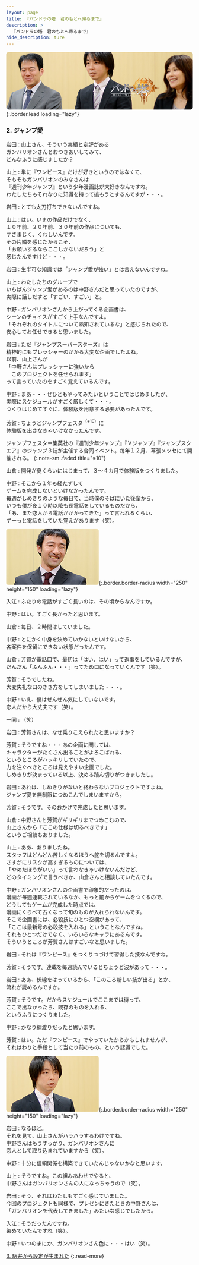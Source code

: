 ```yaml
---
layout: page
title: 『パンドラの塔　君のもとへ帰るまで』
description: >
  『パンドラの塔　君のもとへ帰るまで』
hide_description: ture
---
```


![](/interviews/jp/wii/sx3j/vol1/img/mainvisual2.jpg){:.border.lead loading="lazy"}

### 2. ジャンプ愛

岩田
: 山上さん、そういう実績と定評がある<br>ガンバリオンさんとおつきあいしてみて、<br>どんなふうに感じましたか？ 

山上
: 単に『ワンピース』だけが好きというのではなくて、<br>そもそもガンバリオンのみなさんは<br>『週刊少年ジャンプ』という少年漫画誌が大好きなんですね。<br>わたしたちもそれなりに知識を持って挑もうとするんですが・・・。

岩田
: とても太刀打ちできないんですね。

山上
: はい。いまの作品だけでなく、<br>１０年前、２０年前、３０年前の作品についても、<br>すさまじく、くわしいんです。<br>その片鱗を感じたからこそ、<br>「お願いするならここしかないだろう」と<br>感じたんですけど・・・。

岩田
: 生半可な知識では「ジャンプ愛が強い」とは言えないんですね。

山上
: わたしたちのグループで<br>いちばんジャンプ愛があるのは中野さんだと思っていたのですが、<br>実際に話しだすと「すごい、すごい」と。

中野
: ガンバリオンさんから上がってくる企画書は、<br>シーンのチョイスがすごく上手なんですよ。<br>「それぞれのタイトルについて熟知されているな」と感じられたので、<br>安心してお任せできると思いました。

岩田
: ただ『ジャンプスーパースターズ』は<br>精神的にもプレッシャーのかかる大変な企画でしたよね。<br>以前、山上さんが<br>「中野さんはプレッシャーに強いから<br>　このプロジェクトを任せられます」<br>って言っていたのをすごく覚えているんです。

中野
: まあ・・・ぜひともやってみたいということではじめましたが、<br>実際にスケジュールがすごく厳しくて・・・。<br>つくりはじめてすぐに、体験版を用意する必要があったんです。

芳賀
: ちょうどジャンプフェスタ<sup>（※10）</sup>に<br>体験版を出さなきゃいけなかったんです。

ジャンプフェスタ＝集英社の『週刊少年ジャンプ』『Ｖジャンプ』『ジャンプスクエア』のジャンプ３誌が主催する合同イベント。毎年１２月、幕張メッセにて開催される。
{:.note-sm .faded title="※10"}

山倉
: 開発が夏くらいにはじまって、３〜４カ月で体験版をつくりました。

中野
: そこから１年も経たずして<br>ゲームを完成しないといけなかったんです。<br>毎週がしめきりのような毎日で、当時僕のそばにいた後輩から、<br>いつも僕が夜１０時以降も長電話をしているものだから、<br>「あ、また恋人から電話がかかってきた」って言われるくらい、<br>ずーっと電話をしていた覚えがあります（笑）。

![](/interviews/jp/wii/sx3j/vol1/img/photo8.jpg){:.border.border-radius width="250" height="150" loading="lazy"}

入江
: ふたりの電話がすごく長いのは、その頃からなんですか。

中野
: はい。すごく長かったと思います。

山倉
: 毎日、２時間はしていました。

中野
: とにかく中身を決めていかないといけないから、<br>各案件を保留にできない状態だったんです。

山倉
: 芳賀が電話口で、最初は「はい、はい」って返事をしているんですが、<br>だんだん「ふんふん・・・」ってため口になっていくんです（笑）。

芳賀
: そうでしたね。<br>大変失礼な口のきき方をしてしまいました・・・。

中野
: いえ、僕はぜんぜん気にしていないです。<br>恋人だから大丈夫です（笑）。

一同
: （笑）

岩田
: 芳賀さんは、なぜ乗りこえられたと思いますか？ 

芳賀
: そうですね・・・あの企画に関しては、<br>キャラクターがたくさん出ることがよろこばれる、<br>というところがハッキリしていたので、<br>力を注ぐべきところは見えやすい企画でした。<br>しめきりが決まっている以上、決める踏ん切りがつきましたし。

岩田
: あれは、しめきりがないと終わらないプロジェクトですよね。<br>ジャンプ愛を無制限につめこんでしまいますから。

芳賀
: そうです。そのおかげで完成したと思います。

山倉
: 中野さんと芳賀がギリギリまでつめこむので、<br>山上さんから「ここの仕様は切るべきです」<br>というご相談もありました。

山上
: ああ、ありましたね。<br>スタッフはどんどん苦しくなるほうへ舵を切るんですよ。<br>さすがにリスクが高すぎるものについては、<br>「やめたほうがいい」って言わなきゃいけないんだけど、<br>どのタイミングで言うべきか、山倉さんと相談していたんです。

中野
: ガンバリオンさんの企画書で印象的だったのは、<br>漫画が毎週連載されているなか、もっと前からゲームをつくるので、<br>どうしてもゲームが完成した時点では、<br>漫画にくらべて古くなって旬のものが入れられないんです。<br>そこで企画書には、必殺技にひとつ空欄があって、<br>「ここは最新号の必殺技を入れる」ということなんですね。<br>それもひとつだけでなく、いろいろなキャラにあるんです。<br>そういうところが芳賀さんはすごいなと思いました。

岩田
: それは『ワンピース』をつくりつづけて習得した技なんですね。

芳賀
: そうです。連載を毎週読んでいるとちょうど波があって・・・。

岩田
: ああ、伏線をはっているから、「このころ新しい技が出る」とか、<br>流れが読めるんですか。

芳賀
: そうです。だからスケジュールでここまでは待って、<br>ここで出なかったら、既存のものを入れる、<br>というふうにつくりました。

中野
: かなり綱渡りだったと思います。

芳賀
: はい。ただ『ワンピース』でやっていたからかもしれませんが、<br>それはわりと手段として当たり前のもの、という認識でした。

![](/interviews/jp/wii/sx3j/vol1/img/photo9.jpg){:.border.border-radius width="250" height="150" loading="lazy"}

岩田
: なるほど。<br>それを見て、山上さんがハラハラするわけですね。<br>中野さんはもうすっかり、ガンバリオンさんに<br>恋人として取り込まれていますから（笑）。

中野
: 十分に信頼関係を構築できていたんじゃないかなと思います。

山上
: そうですね。この組みあわせでやると、<br>中野さんはガンバリオンさんの人になっちゃうので（笑）。

岩田
: そう、それはわたしもすごく感じていました。<br>今回のプロジェクトも同様で、プレゼンにきたときの中野さんは、<br>「ガンバリオンを代表してきました」みたいな感じでしたから。

入江
: そうだったんですね。<br>染めていたんですね（笑）。

中野
: いつのまにか、ガンバリオンさん色に・・・はい（笑）。

[3. 駅弁から設定が生まれた](3.md)
{:.read-more}

